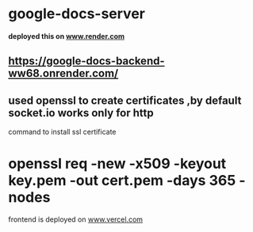 # google-docs-server

#### deployed this on www.render.com
## https://google-docs-backend-ww68.onrender.com/


## used openssl to create certificates ,by default socket.io works only for http

command to install ssl certificate
# openssl req -new -x509 -keyout key.pem -out cert.pem -days 365 -nodes

frontend is deployed on www.vercel.com


